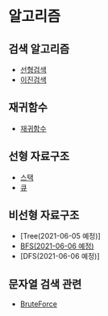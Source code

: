 # 알고리즘

## 검색 알고리즘
* [선형검색](./Search_Algorithm/linear_search.py)
* [이진검색](./Search_Algorithm/binary_search.py)

## 재귀함수
* [재귀함수](./Recursion)

## 선형 자료구조
* [스택](./Stack)
* [큐](./Queue)

## 비선형 자료구조
* [Tree(2021-06-05 예정)]
* [BFS(2021-06-06 예정)](./Graph)
* [DFS(2021-06-06 예정)]

## 문자열 검색 관련
* [BruteForce](./StringSearch/BruteForce)


